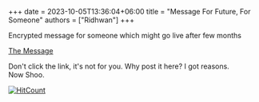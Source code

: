 +++ 
date = 2023-10-05T13:36:04+06:00
title = "Message For Future, For Someone"
authors = ["Ridhwan"]
+++

Encrypted message for someone which might go live after few months

[The Message](https://drive.google.com/file/d/14v_Uft6wEcLkXACRYIJpbzgpuwR6c-ni/view?usp=sharing)

Don't click the link, it's not for you. Why post it here? I got reasons.<br>
Now Shoo.

[![HitCount](https://hits.dwyl.com/FahimFuad/002.svg?style=flat-square&show=unique)](http://hits.dwyl.com/FahimFuad/002)
